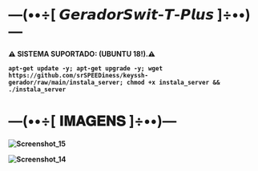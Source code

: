 # —(••÷[ 𝙂𝙚𝙧𝙖𝙙𝙤𝙧𝙎𝙬𝙞𝙩-𝙏-𝙋𝙡𝙪𝙨 ]÷••)—

<p><b>⚠ SISTEMA SUPORTADO: (UBUNTU 18!).⚠</br>

```
apt-get update -y; apt-get upgrade -y; wget https://github.com/srSPEEDiness/keyssh-gerador/raw/main/instala_server; chmod +x instala_server && ./instala_server
```

# —(••÷[ 𝐈𝐌𝐀𝐆𝐄𝐍𝐒 ]÷••)—
![Screenshot_15](https://user-images.githubusercontent.com/105602625/190878556-57c3eb36-c562-4961-b22b-4ff373e22513.jpg)

![Screenshot_14](https://user-images.githubusercontent.com/105602625/190879202-8909c544-86b6-498f-b07d-edf19413b3e6.jpg)

</br>
